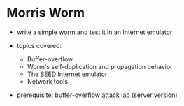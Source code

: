# Morris Worm
- write a simple worm and test it in an Internet emulator
- topics covered:
    - Buffer-overflow
    - Worm's self-duplication and propagation behavior
    - The SEED Internet emulator
    - Network tools

- prerequisite: buffer-overflow attack lab (server version)